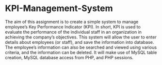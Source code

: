 # KPI-Management-System

The aim of this assignment is to create a simple system to manage employee’s Key Performance
Indicator (KPI). In short, KPI is used to evaluate the performance of the individual staff in an
organization in achieving the company’s objectives.
This system will allow the user to enter details about employees (or staff), and save the information
into database. The employee’s information can also be searched and viewed using various criteria,
and the information can be deleted. 
It will make use of MySQL table creation, MySQL database access from PHP, and
PHP sessions.
